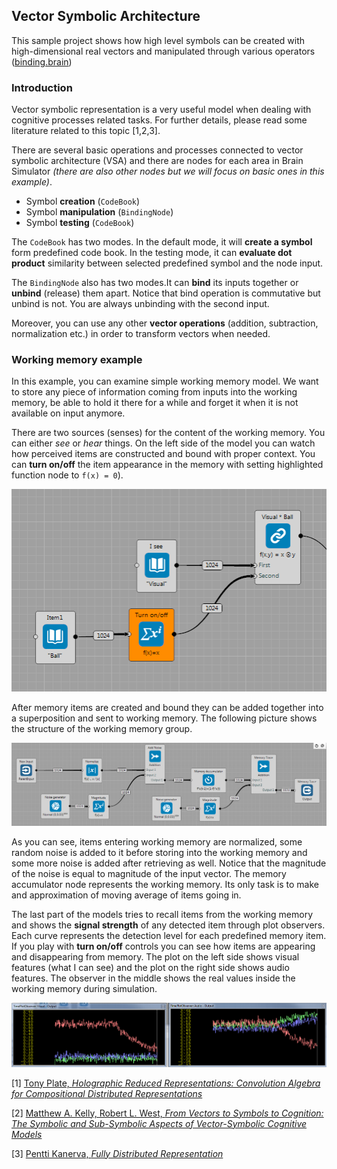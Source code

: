 ## Vector Symbolic Architecture

This sample project shows how high level symbols can be created with high-dimensional real vectors and manipulated through various operators ([binding.brain](https://github.com/KeenSoftwareHouse/BrainSimulatorSampleProjects/tree/master/VSA/binding.brain))

### Introduction

Vector symbolic representation is a very useful model when dealing with cognitive processes related tasks. For further details, please read some literature related to this topic [1,2,3].

There are several basic operations and processes connected to vector symbolic architecture (VSA) and there are nodes for each area in Brain Simulator 
*(there are also other nodes but we will focus on basic ones in this example)*. 

* Symbol **creation** (`CodeBook`)
* Symbol **manipulation** (`BindingNode`)
* Symbol **testing** (`CodeBook`)

The `CodeBook` has two modes. In the default mode, it will **create a symbol** form predefined code book. In the testing mode, it can **evaluate dot product** similarity between selected predefined symbol and the node input.

The `BindingNode` also has two modes.It can **bind** its inputs together or **unbind** (release) them apart. Notice that bind operation is commutative but unbind is not. You are always unbinding with the second input.

Moreover, you can use any other **vector operations** (addition, subtraction, normalization etc.) in order to transform vectors when needed.

### Working memory example

In this example, you can examine simple working memory model. We want to store any piece of information coming from inputs into the working memory, be able to hold it there for a while and forget it when it is not available on input anymore.

There are two sources (senses) for the content of the working memory. You can either *see* or *hear* things. On the left side of the model you can watch how perceived items are constructed and bound with proper context. You can **turn on/off** the item appearance in the memory with setting highlighted function node to `f(x) = 0`).

![Binding](../img/binding.png) 

After memory items are created and bound they can be added together into a superposition and sent to working memory. The following picture shows the structure of the working memory group. 

![Working Memory](../img/working_mem.png)

As you can see, items entering working memory are normalized, some random noise is added to it before storing into the working memory and some more noise is added after retrieving as well. Notice that the magnitude of the noise is equal to magnitude of the input vector. The memory accumulator node represents the working memory. Its only task is to make and approximation of moving average of items going in.

The last part of the models tries to recall items from the working memory and shows the **signal strength** of any detected item through plot observers. Each curve represents the detection level for each predefined memory item. If you play with **turn on/off** controls you can see how items are appearing and disappearing from memory. The plot on the left side shows visual features (what I can see) and the plot on the right side shows audio features. The observer in the middle shows the real values inside the working memory during simulation.

![Working Memory](../img/wm_detection.png)

[1] [Tony Plate, *Holographic Reduced Representations: Convolution Algebra for Compositional Distributed Representations*](http://www.ijcai.org/Past%20Proceedings/IJCAI-91-VOL1/PDF/006.pdf)

[2] [Matthew A. Kelly, Robert L. West, *From Vectors to Symbols to Cognition:
The Symbolic and Sub-Symbolic Aspects of Vector-Symbolic Cognitive Models*](https://mindmodeling.org/cogsci2012/papers/0311/paper0311.pdf)

[3] [Pentti Kanerva, *Fully Distributed Representation*](http://www.rni.org/kanerva/rwc97.ps.gz)
